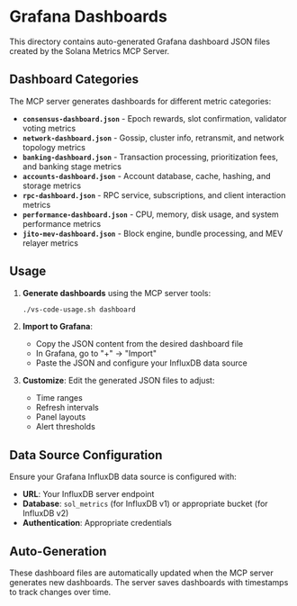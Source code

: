 # Grafana Dashboards

This directory contains auto-generated Grafana dashboard JSON files created by the Solana Metrics MCP Server.

## Dashboard Categories

The MCP server generates dashboards for different metric categories:

- **`consensus-dashboard.json`** - Epoch rewards, slot confirmation, validator voting metrics
- **`network-dashboard.json`** - Gossip, cluster info, retransmit, and network topology metrics  
- **`banking-dashboard.json`** - Transaction processing, prioritization fees, and banking stage metrics
- **`accounts-dashboard.json`** - Account database, cache, hashing, and storage metrics
- **`rpc-dashboard.json`** - RPC service, subscriptions, and client interaction metrics
- **`performance-dashboard.json`** - CPU, memory, disk usage, and system performance metrics
- **`jito-mev-dashboard.json`** - Block engine, bundle processing, and MEV relayer metrics

## Usage

1. **Generate dashboards** using the MCP server tools:
   ```bash
   ./vs-code-usage.sh dashboard
   ```

2. **Import to Grafana**:
   - Copy the JSON content from the desired dashboard file
   - In Grafana, go to "+" → "Import"
   - Paste the JSON and configure your InfluxDB data source

3. **Customize**: Edit the generated JSON files to adjust:
   - Time ranges
   - Refresh intervals  
   - Panel layouts
   - Alert thresholds

## Data Source Configuration

Ensure your Grafana InfluxDB data source is configured with:
- **URL**: Your InfluxDB server endpoint
- **Database**: `sol_metrics` (for InfluxDB v1) or appropriate bucket (for InfluxDB v2)
- **Authentication**: Appropriate credentials

## Auto-Generation

These dashboard files are automatically updated when the MCP server generates new dashboards. The server saves dashboards with timestamps to track changes over time.
